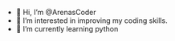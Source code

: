 - 👋 Hi, I’m @ArenasCoder
- 👀 I’m interested in improving my coding skills.
- 🌱 I’m currently learning python

<!---
ArenasCoder/ArenasCoder is a ✨ special ✨ repository because its `README.md` (this file) appears on your GitHub profile.
You can click the Preview link to take a look at your changes.
--->
